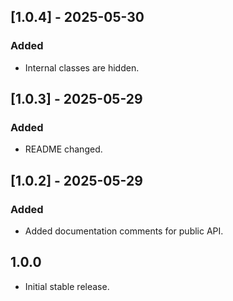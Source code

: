 ## [1.0.4] - 2025-05-30
### Added
- Internal classes are hidden.

## [1.0.3] - 2025-05-29
### Added
- README changed.

## [1.0.2] - 2025-05-29
### Added
- Added documentation comments for public API.

## 1.0.0

- Initial stable release.
